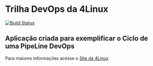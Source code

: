 # Trilha DevOps da 4Linux

<!-- Altere a Flag abaixo com sua URL do Travis -->
[![Build Status](https://travis-ci.org/cassimiroandre/DevOpsLab-HelloWorld.svg?branch=master)](https://travis-ci.org/cassimiroandre/DevOpsLab-HelloWorld)

## Aplicação criada para exemplificar o Ciclo de uma PipeLine DevOps


Para maiores informações acesse o [Site da 4Linux](https://www.4linux.com.br/cursos/devops)
